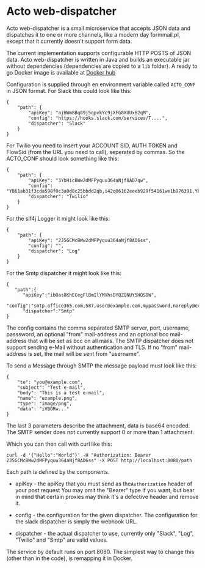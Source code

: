 Acto web-dispatcher
===
Acto web-dispatcher is a small microservice that accepts JSON
data and dispatches it to one or more channels, like a modern
day formmail.pl, except that it currently doesn't support form
data.

The current implementation supports configurable HTTP POSTS
of JSON data. Acto web-dispatcher is written in Java and builds
an executable jar without dependencies (dependencies are copied
to a ```lib``` folder). A ready to go Docker image is available
at [Docker hub](https://hub.docker.com/r/actoaps/web-dispatcher/)

Configuration is supplied through en environment variable called
```ACTO_CONF``` in JSON format. For Slack this could look like this:

    {
        "path": {
            "apiKey": "ajHWm8Bq89j5qpvkYc9jXFG8XUUxB2qM",
            "config": "https://hooks.slack.com/services/T....",
            "dispatcher": "Slack"
        }
    }
    
For Twilio you need to insert your ACCOUNT SID, AUTH TOKEN and FlowSid (from the URL you need to call), seperated by commas.
So the ACTO_CONF should look something like this:

    {
        "path": {
            "apiKey": "3YbHicBWw2dMFPyquu364aNjf8AD7qw",
            "config": "YB61ab31f3cda598f0c3a0d8c25bbdd2qb,i42q06162eeeb929f54161we1b976391,Ybc1f6358d03fdac395a41febec191873o",
            "dispatcher": "Twilio"
        }
    } 
    
For the slf4j Logger it might look like this: 

    {
        "path": {
            "apiKey": "2J5GCMcBWw2dMFPyquu364aNjf8AD6ss",
            "config": "",
            "dispatcher": "Log"
        }
    }
    
For the Smtp dispatcher it might look like this:

    {
       "path":{
          "apiKey":"ibOas8KhECegFlBmIlYMVhsDYQZQNUY5HQSDW",
          "config":"smtp.office365.com,587,user@example.com,mypassword,noreply@example.com,backup@example.com",
          "dispatcher":"Smtp"
    }

The config contains the comma separated SMTP server, port, username, passsword, an optional "from" mail-address and an optional bcc mail-address that will be set as bcc on all mails. The SMTP dispatcher does not support sending e-Mail without authentication and TLS. If no "from" mail-address is set, the mail will be sent from "username".

To send a Message through SMTP the message payload must look like this:

    {
        "to": "you@example.com",
        "subject": "Test e-mail",
        "body": "This is a test e-mail",
        "name": "example.png",
        "type": "image/png",
        "data": "iVBORw..."
    }

The last 3 parameters describe the attachment, data is base64 encoded. The SMTP sender does not currently support 0 or more than 1 attachment.

Which you can then call with curl like this:

    curl -d '{"Hello":"World"}' -H "Authorization: Bearer 2J5GCMcBWw2dMFPyquu364aNjf8AD6ss" -X POST http://localhost:8080/path

Each path is defined by the components.

* apiKey - the apiKey that you must send as 
the```Authorization``` header of your post request You may omit the
"Bearer" type if you want, but bear in mind that certain proxies may
think it's a defective header and remove it.

* config - the configuration for the given dispatcher. The
configuration for the slack dispatcher is simply the
webhook URL.  

* dispatcher - the actual dispatcher to use, currently only
"Slack", "Log", "Twilio" and "Smtp" are valid values.

The service by default runs on port 8080. The simplest way
to change this (other than in the code), is remapping it in
Docker.
